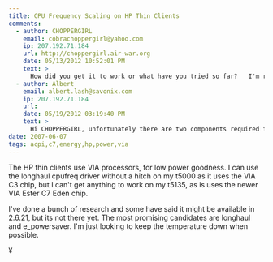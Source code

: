 ```yaml
---
title: CPU Frequency Scaling on HP Thin Clients
comments:
  - author: CHOPPERGIRL
    email: cobrachoppergirl@yahoo.com
    ip: 207.192.71.184
    url: http://choppergirl.air-war.org
    date: 05/13/2012 10:52:01 PM
    text: >
      How did you get it to work or what have you tried so far?   I'm running Tiny Core Linux ( Micro Core actually) off a 64gb USB-HDD drive...  on a 5135... as an apache and samba server... and I can't get cpu scaling to work.  It won't recognize the longhaul or acpi driver.  It stays at 400mghz all the time according to cpufreq-info<br/><br/>I installed cpufreq.tsz and cpufreq-utils.tsz with appbrowser (ab) and tried to set them to use various power plans... and tried the different drivers..  intel/amd even... it won't install longhaul or the fall back acpi driver...<br/><br/>The wiki on the 5135 states the Eden 400 mghz can do it (acpi / cpu scaling), and has 8 power states, but so far it won't load the driver for it.<br/><br/><a href="http://en.wikipedia.org/wiki/List_of_VIA_Eden_microprocessors" rel="nofollow">http://en.wikipedia.org/wiki/List_of_VIA_Eden_microprocessors</a><br/><br/>The thing kind of cooks even with all the side panels off, but I guess its alright.  Still would be nice if I could keep it cool as a cucumber, because I only need really 20%-25 of the CPU horsepower... or to set it at 80 mghz or 100 mghz, instead of 400...<br/><br/>With apache, samba, and telnetd running on it, it uses about 64 or so mbs of RAM... of a total of 108... the micro core linux supposedly only using 8mb of that.<br/><br/>Email if you ever play around with it again and find a solution or make any progress...<br/>
  - author: Albert
    email: albert.lash@savonix.com
    ip: 207.192.71.184
    url:
    date: 05/19/2012 03:19:40 PM
    text: >
      Hi CHOPPERGIRL, unfortunately there are two components required for cpu scaling to work, the CPU has to support it, and the BIOS has to support it. Check your BIOS options, if you can turn it on, sweet, if not, even if the CPU supports it, AFAIK if will be impossible to activate it.
date: 2007-06-07
tags: acpi,c7,energy,hp,power,via
---
```

The HP thin clients use VIA processors, for low power goodness. I can use the longhaul cpufreq driver without a hitch on my t5000 as it uses the VIA C3 chip, but I can't get anything to work on my t5135, as is uses the newer VIA Ester C7 Eden chip.

I've done a bunch of research and some have said it might be available in 2.6.21, but its not there yet. The most promising candidates are longhaul and e_powersaver. I'm just looking to keep the temperature down when possible.

¥

